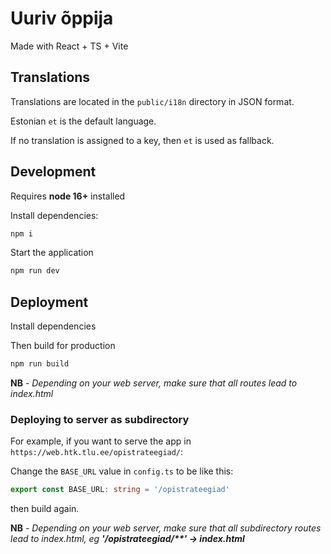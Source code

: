 # Uuriv õppija

Made with React + TS + Vite

## Translations
Translations are located in the `public/i18n` directory in JSON format.

Estonian `et` is the default language.

If no translation is assigned to a key, then `et` is used as fallback.

## Development
Requires **node 16+** installed

Install dependencies:
```bash
npm i
```

Start the application
```bash
npm run dev
```

## Deployment

Install dependencies

Then build for production
```bash
npm run build
```

**NB** - *Depending on your web server, make sure that all routes lead to index.html*

### Deploying to server as subdirectory

For example, if you want to serve the app in `https://web.htk.tlu.ee/opistrateegiad/`:

Change the `BASE_URL` value in `config.ts` to be like this:

```ts
export const BASE_URL: string = '/opistrateegiad'
```
then build again.

**NB** - *Depending on your web server, make sure that all subdirectory routes lead to index.html, eg **'/opistrateegiad/\*\*' -> index.html***

